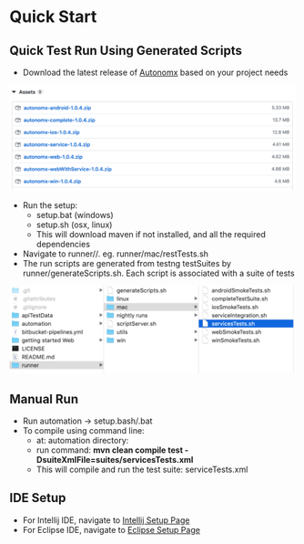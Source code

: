 # Quick Start

## Quick Test Run Using Generated Scripts

* Download the latest release of [Autonomx](https://github.com/autonomx/Autonomx/releases) based on your project needs

![choose the platform to test](.gitbook/assets/image%20%2861%29.png)

* Run the setup: 
  * setup.bat \(windows\)
  * setup.sh \(osx, linux\)
  * This will download maven if not installed, and all the required dependencies
* Navigate to runner//. eg. runner/mac/restTests.sh
* The run scripts are generated from testng testSuites by runner/generateScripts.sh. Each script is associated with a suite of tests

![](.gitbook/assets/image%20%2871%29.png)

## Manual Run

* Run automation -&gt; setup.bash/.bat
* To compile using command line:
  * at: automation directory:
  * run command: **mvn clean compile test -DsuiteXmlFile=suites/servicesTests.xml**
  * This will compile and run the test suite: serviceTests.xml

## IDE Setup

* For Intellij IDE, navigate to [Intellij Setup Page](https://docs.autonomx.io/getting-started/ide/intellij)
* For Eclipse IDE, navigate to [Eclipse Setup Page](https://docs.autonomx.io/getting-started/ide/eclipse)



